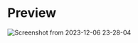 # Preview 

![Screenshot from 2023-12-06 23-28-04](https://github.com/sergio2448/applications-development/assets/84557725/6b92e132-84da-4f2a-8165-c724f9156393)

